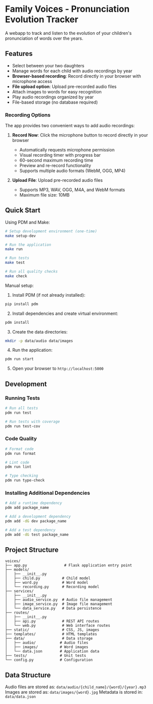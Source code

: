 # Family Voices - Pronunciation Evolution Tracker

A webapp to track and listen to the evolution of your children's pronunciation of words over the years.

## Features

- Select between your two daughters
- Manage words for each child with audio recordings by year
- **Browser-based recording**: Record directly in your browser with microphone access
- **File upload option**: Upload pre-recorded audio files
- Attach images to words for easy recognition
- Play audio recordings organized by year
- File-based storage (no database required)

### Recording Options

The app provides two convenient ways to add audio recordings:

1. **Record Now**: Click the microphone button to record directly in your browser
   - Automatically requests microphone permission
   - Visual recording timer with progress bar
   - 60-second maximum recording time
   - Preview and re-record functionality
   - Supports multiple audio formats (WebM, OGG, MP4)

2. **Upload File**: Upload pre-recorded audio files
   - Supports MP3, WAV, OGG, M4A, and WebM formats
   - Maximum file size: 10MB

## Quick Start

Using PDM and Make:
```bash
# Setup development environment (one-time)
make setup-dev

# Run the application
make run

# Run tests
make test

# Run all quality checks
make check
```

Manual setup:

1. Install PDM (if not already installed):
```bash
pip install pdm
```

2. Install dependencies and create virtual environment:
```bash
pdm install
```

3. Create the data directories:
```bash
mkdir -p data/audio data/images
```

4. Run the application:
```bash
pdm run start
```

5. Open your browser to `http://localhost:5000`

## Development

### Running Tests
```bash
# Run all tests
pdm run test

# Run tests with coverage
pdm run test-cov
```

### Code Quality
```bash
# Format code
pdm run format

# Lint code
pdm run lint

# Type checking
pdm run type-check
```

### Installing Additional Dependencies
```bash
# Add a runtime dependency
pdm add package_name

# Add a development dependency
pdm add -dG dev package_name

# Add a test dependency
pdm add -dG test package_name
```

## Project Structure

```
voices/
├── app.py                 # Flask application entry point
├── models/
│   ├── __init__.py
│   ├── child.py          # Child model
│   ├── word.py           # Word model
│   └── recording.py      # Recording model
├── services/
│   ├── __init__.py
│   ├── audio_service.py  # Audio file management
│   ├── image_service.py  # Image file management
│   └── data_service.py   # Data persistence
├── routes/
│   ├── __init__.py
│   ├── api.py            # REST API routes
│   └── web.py            # Web interface routes
├── static/               # CSS, JS, images
├── templates/            # HTML templates
├── data/                 # Data storage
│   ├── audio/           # Audio files
│   ├── images/          # Word images
│   └── data.json        # Application data
├── tests/               # Unit tests
└── config.py            # Configuration
```

## Data Structure

Audio files are stored as: `data/audio/{child_name}/{word}/{year}.mp3`
Images are stored as: `data/images/{word}.jpg`
Metadata is stored in: `data/data.json`
